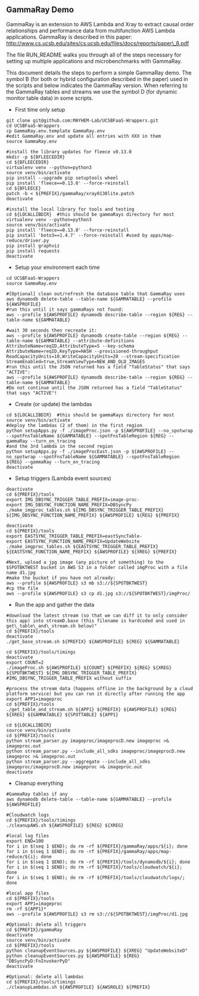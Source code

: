 ## GammaRay Demo

GammaRay is an extension to AWS Lambda and Xray to extract causal order relationships and performance data from multifunction AWS Lambda applications.  GammaRay is described in this paper: http://www.cs.ucsb.edu/sites/cs.ucsb.edu/files/docs/reports/paper\_8.pdf

The file RUN\_README walks you through all of the steps necessary for setting up multiple applications and microbenchmarks with GammaRay. 

This document details the steps to perform a simple GammaRay demo.  The symbol B (for both or hybrid configuration described in the paper) used in the scripts and below indicates the GammaRay version.  When referring to the GammaRay tables and streams we use the symbol D (for dynamic monitor table data) in some scripts.

* First time only setup
```
git clone git@github.com:MAYHEM-Lab/UCSBFaaS-Wrappers.git
cd UCSBFaaS-Wrappers
cp GammaRay.env.template GammaRay.env
#edit GammaRay.env and update all entries with XXX in them
source GammaRay.env  

#install the library updates for fleece v0.13.0
mkdir -p ${BFLEECEDIR}
cd ${BFLEECEDIR}
virtualenv venv --python=python3
source venv/bin/activate
pip install --upgrade pip setuptools wheel
pip install 'fleece==0.13.0' --force-reinstall
cd ${BFLEECE}
patch -b < ${PREFIX}/gammaRay/xray0130lite.patch
deactivate

#install the local library for tools and testing
cd ${LOCALLIBDIR}  #this should be gammaRays directory for most 
virtualenv venv --python=python3
source venv/bin/activate
pip install 'fleece==0.13.0' --force-reinstall 
pip install 'boto3==1.4.7' --force-reinstall #used by apps/map-reduce/driver.py
pip install graphviz
pip install requests
deactivate
```

* Setup your environment each time
```
cd UCSBFaaS-Wrappers
source GammaRay.env  

#[Optional] clean out/refresh the database table that GammaRay uses
aws dynamodb delete-table --table-name ${GAMMATABLE} --profile ${AWSPROFILE}
#run this until it says gammaRays not found:
aws --profile ${AWSPROFILE} dynamodb describe-table --region ${REG} --table-name ${GAMMATABLE}

#wait 30 seconds then recreate it:
aws --profile ${AWSPROFILE} dynamodb create-table --region ${REG} --table-name ${GAMMATABLE} --attribute-definitions AttributeName=reqID,AttributeType=S --key-schema AttributeName=reqID,KeyType=HASH --provisioned-throughput ReadCapacityUnits=10,WriteCapacityUnits=20 --stream-specification StreamEnabled=true,StreamViewType=NEW_AND_OLD_IMAGES
#run this until the JSON returned has a field "TableStatus" that says "ACTIVE":
aws --profile ${AWSPROFILE} dynamodb describe-table --region ${REG} --table-name ${GAMMATABLE}
#Do not continue until the JSON returned has a field "TableStatus" that says "ACTIVE"!
```

* Create (or update) the lambdas
```
cd ${LOCALLIBDIR}  #this should be gammaRays directory for most 
source venv/bin/activate
#deploy the lambdas (2 of them) in the first region
python setupApps.py -f ./imageProc.json -p ${AWSPROFILE} --no_spotwrap --spotFnsTableName ${GAMMATABLE} --spotFnsTableRegion ${REG} --gammaRay --turn_on_tracing
#and the 3rd lambda in the second region
python setupApps.py -f ./imageProcEast.json -p ${AWSPROFILE} --no_spotwrap --spotFnsTableName ${GAMMATABLE} --spotFnsTableRegion ${REG} --gammaRay --turn_on_tracing
deactivate
```

* Setup triggers (Lambda event sources)
```
deactivate
cd ${PREFIX}/tools
export IMG_DBSYNC_TRIGGER_TABLE_PREFIX=image-proc- 
export IMG_DBSYNC_FUNCTION_NAME_PREFIX=DBSyncPy
./make_imgproc_tables.sh ${IMG_DBSYNC_TRIGGER_TABLE_PREFIX} ${IMG_DBSYNC_FUNCTION_NAME_PREFIX} ${AWSPROFILE} ${REG} ${PREFIX}

deactivate
cd ${PREFIX}/tools
export EASTSYNC_TRIGGER_TABLE_PREFIX=eastSyncTable-
export EASTSYNC_FUNCTION_NAME_PREFIX=UpdateWebsite
./make_imgproc_tables.sh ${EASTSYNC_TRIGGER_TABLE_PREFIX} ${EASTSYNC_FUNCTION_NAME_PREFIX} ${AWSPROFILE} ${XREG} ${PREFIX}

#Next, upload a jpg image (any picture of something) to the $SPOTBKTWEST bucket in AWS S3 in a folder called imgProc with a file name d1.jpg
#make the bucket if you have not already:
aws --profile ${AWSPROFILE} s3 mb s3://${SPOTBKTWEST}
#cp the file
aws --profile ${AWSPROFILE} s3 cp d1.jpg s3://${SPOTBKTWEST}/imgProc/

```

* Run the app and gather the data
```
#download the latest stream (so that we can diff it to only consider this app) into streamD.base (this filename is hardcoded and used in get\_table\_and\_stream.sh below)"
cd ${PREFIX}/tools 
deactivate
./get_base_stream.sh ${PREFIX} ${AWSPROFILE} ${REG} ${GAMMATABLE}

cd ${PREFIX}/tools/timings
deactivate
export COUNT=2
./imageProc.sh ${AWSPROFILE} ${COUNT} ${PREFIX} ${REG} ${XREG} ${SPOTBKTWEST} ${IMG_DBSYNC_TRIGGER_TABLE_PREFIX} #IMG_DBSYNC_TRIGGER_TABLE_PREFIX without suffix

#process the stream data (happens offline in the background by a cloud platform service) but you can run it directly after running the app
export APP1=imageproc
cd ${PREFIX}/tools 
./get_table_and_stream.sh ${APP1} ${PREFIX} ${AWSPROFILE} ${REG} ${XREG} ${GAMMATABLE} ${SPOTTABLE} ${APP1}

cd ${LOCALLIBDIR}  
source venv/bin/activate
cd ${PREFIX}/tools
python stream_parser.py imageproc/imageprocD.new imageproc >& imageproc.out
python stream_parser.py --include_all_sdks imageproc/imageprocD.new imageproc >& imageproc.out
python stream_parser.py --aggregate --include_all_sdks imageproc/imageprocD.new imageproc >& imageproc.out
deactivate
```

* Cleanup everything 
```
#GammaRay tables if any
aws dynamodb delete-table --table-name ${GAMMATABLE} --profile ${AWSPROFILE}

#Cloudwatch logs
cd ${PREFIX}/tools/timings
./cleanupAWS.sh ${AWSPROFILE} ${REG} ${XREG}

#local log files 
export END=100
for i in $(seq 1 $END); do rm -rf ${PREFIX}/gammaRay/apps/${i}; done
for i in $(seq 1 $END); do rm -rf ${PREFIX}/gammaRay/apps/map-reduce/${i}; done
for i in $(seq 1 $END); do rm -rf ${PREFIX}/tools/dynamodb/${i}; done
for i in $(seq 1 $END); do rm -rf ${PREFIX}/tools/cloudwatch/${i}; done
for i in $(seq 1 $END); do rm -rf ${PREFIX}/tools/cloudwatch/logs/; done

#local app files
cd ${PREFIX}/tools
export APP1=imageproc
rm -rf ${APP1}*
aws --profile ${AWSPROFILE} s3 rm s3://${SPOTBKTWEST}/imgProc/d1.jpg

#Optional: delete all triggers
cd ${PREFIX}/gammaRay
deactivate
source venv/bin/activate
cd ${PREFIX}/tools
python cleanupEventSources.py ${AWSPROFILE} ${XREG} "UpdateWebsiteD"
python cleanupEventSources.py ${AWSPROFILE} ${REG} "DBSyncPyD:FnInvokerPyD"
deactivate

#Optional: delete all lambdas
cd ${PREFIX}/tools/timings
./cleanupLambdas.sh ${AWSPROFILE} ${AWSROLE} ${PREFIX}
```

